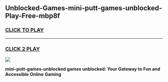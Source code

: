
## Unblocked-Games-mini-putt-games-unblocked-Play-Free-mbp8f
<h3>
<a href="https://premium76.site?title=mini-putt-games-unblocked&ref=21A">CLICK TO PLAY</a></h3>
<hr>

<h3>
<a href="https://premium76.site?title=mini-putt-games-unblocked&ref=21A">CLICK 2 PLAY</a>
  
</h3>

<a href="https://premium76.site?title=mini-putt-games-unblocked&ref=21A"><img src="https://clearcache.store/games.png"></a>


**mini-putt-games-unblocked games unblocked: Your Gateway to Fun and Accessible Online Gaming**
